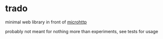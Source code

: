 # trado

minimal web library in front of [microhttp](https://github.com/ebarlas/microhttp)

probably not meant for nothing more than experiments, see tests for usage

